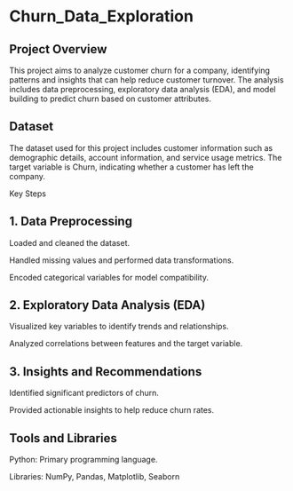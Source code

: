 # Churn_Data_Exploration

## Project Overview

This project aims to analyze customer churn for a company, identifying patterns and insights that can help reduce customer turnover. The analysis includes data preprocessing, exploratory data analysis (EDA), and model building to predict churn based on customer attributes.

## Dataset

The dataset used for this project includes customer information such as demographic details, account information, and service usage metrics. The target variable is Churn, indicating whether a customer has left the company.

Key Steps

## 1. Data Preprocessing

Loaded and cleaned the dataset.

Handled missing values and performed data transformations.

Encoded categorical variables for model compatibility.

## 2. Exploratory Data Analysis (EDA)

Visualized key variables to identify trends and relationships.

Analyzed correlations between features and the target variable.

## 3. Insights and Recommendations

Identified significant predictors of churn.

Provided actionable insights to help reduce churn rates.

## Tools and Libraries

Python: Primary programming language.

Libraries: NumPy, Pandas, Matplotlib, Seaborn
